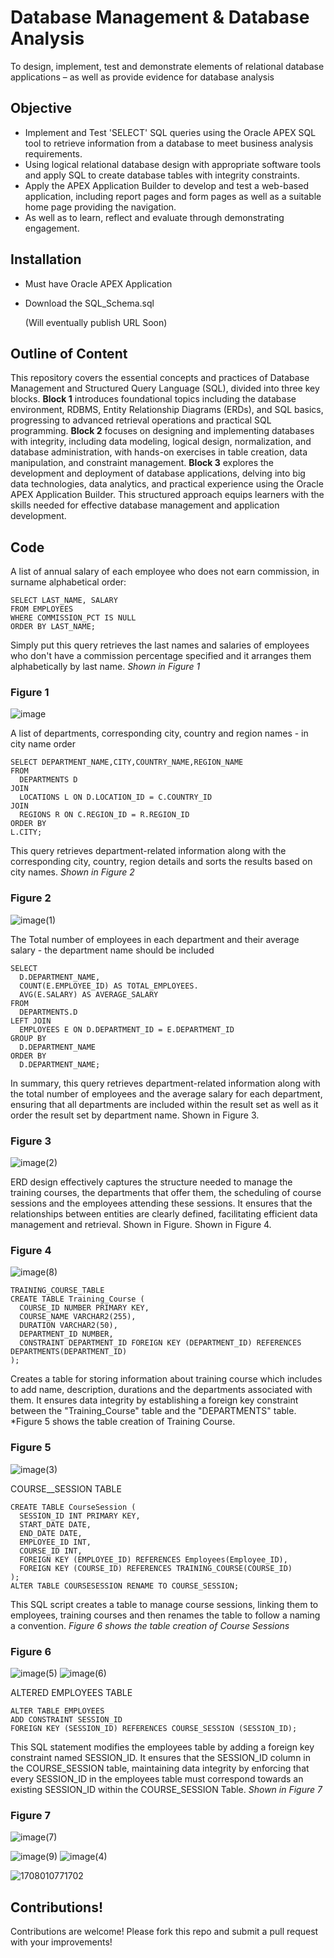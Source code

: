 # Database Management & Database Analysis

To design, implement, test and demonstrate elements of relational database applications – as well as provide evidence for database analysis

## Objective
- Implement and Test 'SELECT' SQL queries using the Oracle APEX SQL tool to retrieve information from a database to meet business analysis requirements.
- Using logical relational database design with appropriate software tools and apply SQL to create database tables with integrity constraints.
- Apply the APEX Application Builder to develop and test a web-based application, including report pages and form pages as well as a suitable home page providing the navigation.
- As well as to learn, reflect and evaluate through demonstrating engagement.

## Installation
- Must have Oracle APEX Application 
- Download the SQL_Schema.sql

  (Will eventually publish URL Soon)

## Outline of Content

This repository covers the essential concepts and practices of Database Management and Structured Query Language (SQL), divided into three key blocks. **Block 1** introduces foundational topics including the database environment, RDBMS, Entity Relationship Diagrams (ERDs), and SQL basics, progressing to advanced retrieval operations and practical SQL programming. **Block 2** focuses on designing and implementing databases with integrity, including data modeling, logical design, normalization, and database administration, with hands-on exercises in table creation, data manipulation, and constraint management. **Block 3** explores the development and deployment of database applications, delving into big data technologies, data analytics, and practical experience using the Oracle APEX Application Builder. This structured approach equips learners with the skills needed for effective database management and application development.

## Code 
A list of annual salary of each employee who does not earn commission, in surname alphabetical order:

```
SELECT LAST_NAME, SALARY 
FROM EMPLOYEES
WHERE COMMISSION_PCT IS NULL
ORDER BY LAST_NAME;

```
Simply put this query retrieves the last names and salaries of employees who don't have a commission percentage specified and it arranges them alphabetically by last name.
*Shown in Figure 1*

### Figure 1
![image](https://github.com/user-attachments/assets/57a50a05-d486-4e67-929c-5ef0c0b9150e)

A list of departments, corresponding city, country and region names - in city name order

```
SELECT DEPARTMENT_NAME,CITY,COUNTRY_NAME,REGION_NAME
FROM
  DEPARTMENTS D
JOIN
  LOCATIONS L ON D.LOCATION_ID = C.COUNTRY_ID
JOIN
  REGIONS R ON C.REGION_ID = R.REGION_ID
ORDER BY
L.CITY;

```
This query retrieves department-related information along with the corresponding city, country, region details and sorts the results based on city names.
*Shown in Figure 2*

### Figure 2
![image(1)](https://github.com/user-attachments/assets/84b7f3b6-cbcd-47e9-8655-e65123416529)

The Total number of employees in each department and their average salary - the department name should be included 
```
SELECT
  D.DEPARTMENT_NAME,
  COUNT(E.EMPLOYEE_ID) AS TOTAL_EMPLOYEES.
  AVG(E.SALARY) AS AVERAGE_SALARY
FROM
  DEPARTMENTS.D
LEFT JOIN
  EMPLOYEES E ON D.DEPARTMENT_ID = E.DEPARTMENT_ID
GROUP BY
  D.DEPARTMENT_NAME
ORDER BY
  D.DEPARTMENT_NAME;
```
In summary, this query retrieves department-related information along with the total number of employees and the average salary for each department, ensuring that all departments are included within the result set as well as it order the result set by department name. Shown in Figure 3.

### Figure 3
![image(2)](https://github.com/user-attachments/assets/c8278127-17f4-47c6-ab5b-a663a9d78d29)


ERD design effectively captures the structure needed to manage the training courses, the departments that offer them, the scheduling of course sessions and the employees attending these sessions. It ensures that the relationships between entities are clearly defined, facilitating efficient data management and retrieval. Shown in Figure. Shown in Figure 4.


### Figure 4
![image(8)](https://github.com/user-attachments/assets/d504e519-33ef-4ebf-af30-da2cc5e4f936)

```
TRAINING_COURSE_TABLE 
CREATE TABLE Training_Course (
  COURSE_ID NUMBER PRIMARY KEY,
  COURSE_NAME VARCHAR2(255),
  DURATION VARCHAR2(50),
  DEPARTMENT_ID NUMBER,
  CONSTRAINT DEPARTMENT_ID FOREIGN KEY (DEPARTMENT_ID) REFERENCES DEPARTMENTS(DEPARTMENT_ID)
);
```
Creates a table for storing information about training course which includes to add name, description, durations and the departments associated with them. It ensures data integrity by establishing a foreign key constraint between the "Training_Course" table and the "DEPARTMENTS" table. *Figure 5 shows the table creation of Training Course.

### Figure 5
![image(3)](https://github.com/user-attachments/assets/e730e1c0-b896-4a5c-be48-977bccc47bb9)

COURSE__SESSION TABLE
```
CREATE TABLE CourseSession (
  SESSION_ID INT PRIMARY KEY,
  START_DATE DATE,
  END_DATE DATE,
  EMPLOYEE_ID INT,
  COURSE_ID INT,
  FOREIGN KEY (EMPLOYEE_ID) REFERENCES Employees(Employee_ID),
  FOREIGN KEY (COURSE_ID) REFERENCES TRAINING_COURSE(COURSE_ID)
);
ALTER TABLE COURSESESSION RENAME TO COURSE_SESSION;
```

This SQL script creates a table to manage course sessions, linking them to employees, training courses and then renames the table to follow a naming a convention. *Figure 6 shows the table creation of Course Sessions*

### Figure 6
![image(5)](https://github.com/user-attachments/assets/a07b137b-39a3-4d33-8c95-f28d0058ea1c)
![image(6)](https://github.com/user-attachments/assets/a691b190-7355-4e8e-9fcf-34aa4e278879)

ALTERED EMPLOYEES TABLE
```
ALTER TABLE EMPLOYEES
ADD CONSTRAINT SESSION_ID
FOREIGN KEY (SESSION_ID) REFERENCES COURSE_SESSION (SESSION_ID);
```
This SQL statement modifies the employees table by adding a foreign key constraint named SESSION_ID. It ensures that the SESSION_ID column in the COURSE_SESSION table, maintaining data integrity by enforcing that every SESSION_ID in the employees table must correspond towards an existing SESSION_ID within the COURSE_SESSION Table. *Shown in Figure 7*

### Figure 7
![image(7)](https://github.com/user-attachments/assets/6a6be1f3-5308-4d3a-ae11-ee51be3ad66a)


![image(9)](https://github.com/user-attachments/assets/7436edb6-08e3-4970-9ed2-329e57913f05)
![image(4)](https://github.com/user-attachments/assets/718ecb0d-4b2d-46ae-af29-46ddd22b27e1)

![1708010771702](https://github.com/user-attachments/assets/8279db44-b44e-4261-8961-c21f4f65f8e6)

## Contributions!

Contributions are welcome! 
Please fork this repo and submit a pull request with your improvements!
